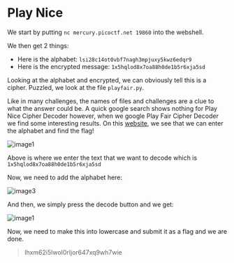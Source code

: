# Play Nice 

We start by putting `nc mercury.picoctf.net 19860` into the webshell.

We then get 2 things:
- Here is the alphabet: `lsi28c14ot0vbf7nagh3mpjuxy5kwz6edqr9`
- Here is the encrypted message: `1x5hqlod8x7oa88h0de1b5r6xja5sd`

Looking at the alphabet and encrypted, we can obviously tell this is a cipher. Puzzled, we look at the file `playfair.py`.

Like in many challenges, the names of files and challenges are a clue to what the answer could be. A quick google search shows nothing for Play Nice Cipher Decoder however, when we google Play Fair Cipher Decoder we find some interesting results. On this [website](https://www.dcode.fr/playfair-cipher), we see that we can enter the alphabet and find the flag! 

![image1](https://user-images.githubusercontent.com/71709994/113524961-c4c7b000-9577-11eb-843f-c4a67e219f66.png)

Above is where we enter the text that we want to decode which is `1x5hqlod8x7oa88h0de1b5r6xja5sd`

Now, we need to add the alphabet here:

![image3](https://user-images.githubusercontent.com/71709994/113525067-6d760f80-9578-11eb-82fe-c0053338275d.png)

And then, we simply press the decode button and we get:

![image1](https://user-images.githubusercontent.com/71709994/113525102-a9a97000-9578-11eb-84ea-a785fd8e92f7.png)

Now, we need to make this into lowercase and submit it as a flag and we are done.

> lhxm62i5lwoI0rljor647xq9wh7wie
